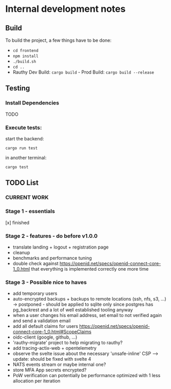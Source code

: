 # Internal development notes

## Build

To build the project, a few things have to be done:
- `cd frontend`
- `npm install`
- `./build.sh`
- `cd ..`
- Rauthy Dev Build: `cargo build` - Prod Build: `cargo build --release`

## Testing

### Install Dependencies

TODO

### Execute tests:

start the backend:

`cargo run test`

in another terminal:

`cargo test`

## TODO List

### CURRENT WORK

### Stage 1 - essentials

[x] finished

### Stage 2 - features - do before v1.0.0

- translate landing + logout + registration page
- cleanup
- benchmarks and performance tuning
- double check against https://openid.net/specs/openid-connect-core-1_0.html that everything is implemented correctly one more time

### Stage 3 - Possible nice to haves

- add temporary users
- auto-encrypted backups + backups to remote locations (ssh, nfs, s3, ...) -> postponed - should be applied to sqlite only
since postgres has pg_backrest and a lot of well established tooling anyway
- when a user changes his email address, set email to not verified again and send a validation email
- add all default claims for users https://openid.net/specs/openid-connect-core-1_0.html#ScopeClaims
- oidc-client (google, github, ...)
- 'rauthy-migrate' project to help migrating to rauthy?
- add tracing-actix-web + opentelemetry
- observe the svelte issue about the necessary 'unsafe-inline' CSP --> update: should be fixed with svelte 4
- NATS events stream or maybe internal one?
- store MFA App secrets encrypted?
- PoW verification can potentially be performance optimized with 1 less allocation per iteration
